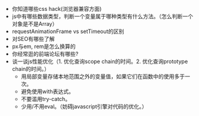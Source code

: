 * 你知道哪些css hack(浏览器兼容方面)
* js中有哪些数据类型，判断一个变量属于哪种类型有什么方法。（怎么判断一个对象是不是Array）
* requestAnimationFrame vs setTimeout的区别
* 对SEO有哪些了解
* px与em, rem是怎么换算的
* 你经常逛的前端论坛有哪些?
* 谈一谈js性能优化（1. 优化查询scope chain的时间。2. 优化查询prototype chain的时间。）
  * 用局部变量存储本地范围之外的变量值，如果它们在函数中的使用多于一次。
  * 避免使用with表达式。
  * 不要滥用try-catch。
  * 少用/不用eval。（妨碍javascript引擎对代码的优化。）

